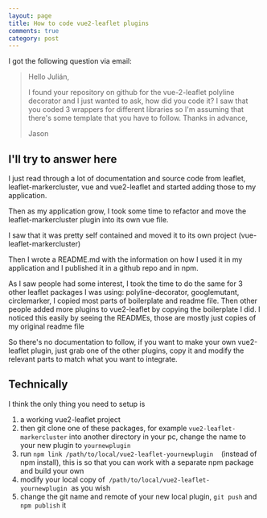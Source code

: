 ```yaml
---
layout: page
title: How to code vue2-leaflet plugins
comments: true
category: post
---
```


I got the following question via email:

> Hello Julián,
>
> I found your repository on github for the vue-2-leaflet polyline decorator and I just wanted to ask, how did you code it? I saw that you coded 3 wrappers for different libraries so I'm assuming that there's some template that you have to follow. Thanks in advance,
>
> Jason

## I'll try to answer here

I just read through a lot of documentation and source code from leaflet, leaflet-markercluster, vue and vue2-leaflet and started adding those to my application.

Then as my application grow, I took some time to refactor and move the leaflet-markercluster plugin into its own vue file.

I saw that it was pretty self contained and moved it to its own project (vue-leaflet-markercluster)

Then I wrote a README.md with the information on how I used it in my application and I published it in a github repo and in npm.

As I saw people had some interest, I took the time to do the same for 3 other leaflet packages I was using: polyline-decorator, googlemutant, circlemarker, I copied most parts of boilerplate and readme file. Then other people added more plugins to vue2-leaflet by copying the boilerplate I did. I noticed this easily by seeing the READMEs, those are mostly just copies of my original readme file

So there's no documentation to follow, if you want to make your own vue2-leaflet plugin, just grab one of the other plugins, copy it and modify the relevant parts to match what you want to integrate.

## Technically

I think the only thing you need to setup is

1. a working vue2-leaflet project
2. then git clone one of these packages, for example `vue2-leaflet-markercluster` into another directory in your pc, change the name to your new plugin to `yournewplugin`
3. run `npm link /path/to/local/vue2-leaflet-yournewplugin`    (instead of npm install), this is so that you can work with a separate npm package and build your own
4. modify your local copy of  `/path/to/local/vue2-leaflet-yournewplugin`  as you wish
5. change the git name and remote of your new local plugin, `git push` and `npm publish` it
